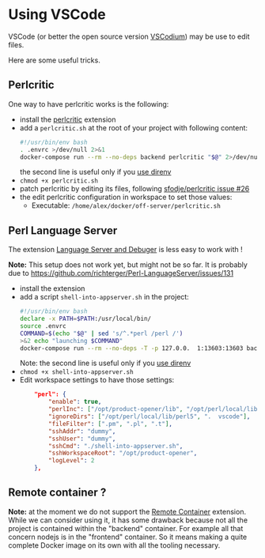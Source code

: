 # Using VSCode

VSCode (or better the open source version [VSCodium](https://github.com/VSCodium/vscodium/))
may be use to edit files.

Here are some useful tricks.

## Perlcritic

One way to have perlcritic works is the following:

* install the [perlcritic](https://marketplace.visualstudio.com/items?itemName=sfodje.perlcritic)
  extension
* add a `perlcritic.sh` at the root of your project with following content:
  ```bash
  #!/usr/bin/env bash
  . .envrc >/dev/null 2>&1
  docker-compose run --rm --no-deps backend perlcritic "$@" 2>/dev/null
  ```
  the second line is useful only if you [use direnv](./use-direnv.md)
* `chmod +x perlcritic.sh`
* patch perlcritic by editing its files, following [sfodje/perlcritic issue #26](https://github.com/sfodje/perlcritic/issues/26#issuecomment-1006411268)
* the edit perlcritic configuration in workspace to set those values:
  * Executable: `/home/alex/docker/off-server/perlcritic.sh`


## Perl Language Server

The extension [Language Server and Debuger](https://marketplace.visualstudio.com/items?itemName=richterger.perl) is less easy to work with !

**Note:** This setup does not work yet, but might not be so far. It is probably due to https://github.com/richterger/Perl-LanguageServer/issues/131

* install the extension
* add a script `shell-into-appserver.sh` in the project:
  ```bash
  #!/usr/bin/env bash
  declare -x PATH=$PATH:/usr/local/bin/
  source .envrc
  COMMAND=$(echo "$@" | sed 's/^.*perl /perl /')
  >&2 echo "launching $COMMAND"
  docker-compose run --rm --no-deps -T -p 127.0.0.  1:13603:13603 backend $COMMAND
  ```
  Note: the second line is useful only if you [use direnv](./use-direnv.md) 
* `chmod +x shell-into-appserver.sh`
* Edit workspace settings to have those settings:
  ```json
      "perl": {
          "enable": true,
          "perlInc": ["/opt/product-opener/lib", "/opt/perl/local/lib/perl5"],
          "ignoreDirs": ["/opt/perl/local/lib/perl5", ".  vscode"],
          "fileFilter": [".pm", ".pl", ".t"],
          "sshAddr": "dummy",
          "sshUser": "dummy",
          "sshCmd": "./shell-into-appserver.sh",
          "sshWorkspaceRoot": "/opt/product-opener",
          "logLevel": 2
      },
  ```

## Remote container ?

**Note:** at the moment we do not support the
[Remote Container](https://marketplace.visualstudio.com/items?itemName=ms-vscode-remote.remote-containers)
extension.
While we can consider using it,
it has some drawback because not all the project is contained within the "backend" container.
For example all that concern nodejs is in the "frontend" container.
So it means making a quite complete Docker image on its own with all the tooling necessary.